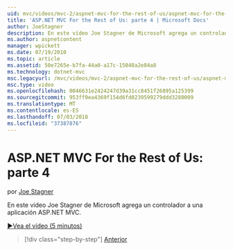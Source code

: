 ```yaml
---
uid: mvc/videos/mvc-2/aspnet-mvc-for-the-rest-of-us/aspnet-mvc-for-the-rest-of-us-part-4
title: 'ASP.NET MVC For the Rest of Us: parte 4 | Microsoft Docs'
author: JoeStagner
description: En este vídeo Joe Stagner de Microsoft agrega un controlador a una aplicación ASP.NET MVC.
ms.author: aspnetcontent
manager: wpickett
ms.date: 07/19/2010
ms.topic: article
ms.assetid: 50e7265e-b7fa-44a0-a17c-15048a2e84a8
ms.technology: dotnet-mvc
msc.legacyurl: /mvc/videos/mvc-2/aspnet-mvc-for-the-rest-of-us/aspnet-mvc-for-the-rest-of-us-part-4
msc.type: video
ms.openlocfilehash: 0046631e2424247d39a31cc8451f26895a125399
ms.sourcegitcommit: 953ff9ea4369f154d6fd0239599279ddd3280009
ms.translationtype: MT
ms.contentlocale: es-ES
ms.lasthandoff: 07/03/2018
ms.locfileid: "37387876"
---
```

<a name="aspnet-mvc-for-the-rest-of-us-part-4"></a>ASP.NET MVC For the Rest of Us: parte 4
====================
por [Joe Stagner](https://github.com/JoeStagner)

En este vídeo Joe Stagner de Microsoft agrega un controlador a una aplicación ASP.NET MVC.

[&#9654;Vea el vídeo (5 minutos)](https://channel9.msdn.com/Blogs/ASP-NET-Site-Videos/aspnet-mvc-for-the-rest-of-us-part-4)

> [!div class="step-by-step"]
> [Anterior](aspnet-mvc-for-the-rest-of-us-part-3.md)
